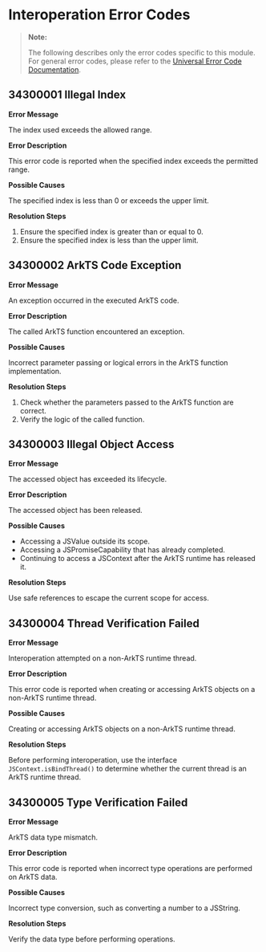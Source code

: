 # Interoperation Error Codes

> **Note:**
>
> The following describes only the error codes specific to this module. For general error codes, please refer to the [Universal Error Code Documentation](cj-errorcode-universal.md).

## 34300001 Illegal Index

**Error Message**

The index used exceeds the allowed range.

**Error Description**

This error code is reported when the specified index exceeds the permitted range.

**Possible Causes**

The specified index is less than 0 or exceeds the upper limit.

**Resolution Steps**

1. Ensure the specified index is greater than or equal to 0.
2. Ensure the specified index is less than the upper limit.

## 34300002 ArkTS Code Exception

**Error Message**

An exception occurred in the executed ArkTS code.

**Error Description**

The called ArkTS function encountered an exception.

**Possible Causes**

Incorrect parameter passing or logical errors in the ArkTS function implementation.

**Resolution Steps**

1. Check whether the parameters passed to the ArkTS function are correct.
2. Verify the logic of the called function.

## 34300003 Illegal Object Access

**Error Message**

The accessed object has exceeded its lifecycle.

**Error Description**

The accessed object has been released.

**Possible Causes**

- Accessing a JSValue outside its scope.
- Accessing a JSPromiseCapability that has already completed.
- Continuing to access a JSContext after the ArkTS runtime has released it.

**Resolution Steps**

Use safe references to escape the current scope for access.

## 34300004 Thread Verification Failed

**Error Message**

Interoperation attempted on a non-ArkTS runtime thread.

**Error Description**

This error code is reported when creating or accessing ArkTS objects on a non-ArkTS runtime thread.

**Possible Causes**

Creating or accessing ArkTS objects on a non-ArkTS runtime thread.

**Resolution Steps**

Before performing interoperation, use the interface `JSContext.isBindThread()` to determine whether the current thread is an ArkTS runtime thread.

## 34300005 Type Verification Failed

**Error Message**

ArkTS data type mismatch.

**Error Description**

This error code is reported when incorrect type operations are performed on ArkTS data.

**Possible Causes**

Incorrect type conversion, such as converting a number to a JSString.

**Resolution Steps**

Verify the data type before performing operations.